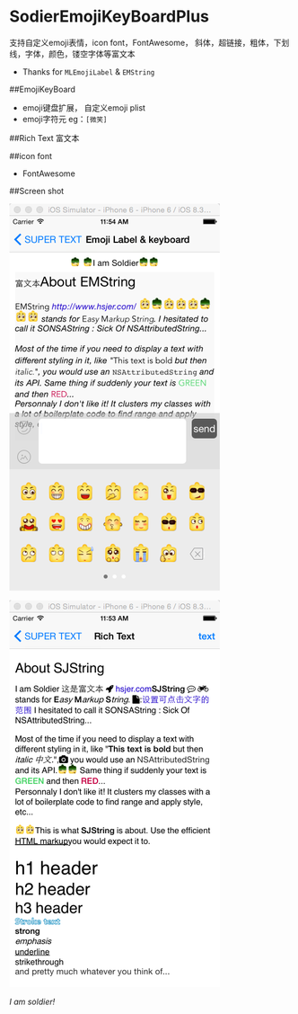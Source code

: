 # SodierEmojiKeyBoardPlus
支持自定义emoji表情，icon font，FontAwesome， 斜体，超链接，粗体，下划线，字体，颜色，镂空字体等富文本
 * Thanks for `MLEmojiLabel` & `EMString`

##EmojiKeyBoard

 * emoji键盘扩展， 自定义emoji plist
 * emoji字符元 eg：`[微笑]`


##Rich Text 富文本

##icon font
* FontAwesome
  
##Screen shot
 
 ![image](https://github.com/hsjcom/SodierEmojiKeyBoardPlus/blob/master/2B67E861-F3A4-4106-9DC5-5F3CED57B083.png) 
 
 ![image](https://github.com/hsjcom/SodierEmojiKeyBoardPlus/blob/master/779CF3C9-A40E-481B-A6EC-7E36FD986A5F.png)  
 

*I am soldier!*
